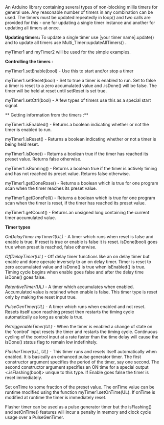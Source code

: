 An Arduino library containing several types of non-blocking millis timers for general use.
Any reasonable number of timers in any combination can be used. The timers must be
updated repeatedly in loop() and two calls are provided for this - one for updating a single
timer instance and another for updating all timers at once.

**Updating timers:**
To update a single timer use [your timer name].update() and to update all timers use 
 Multi_Timer::updateAllTimers() .

 myTimer1 and myTimer2 will be used for the simple examples.

 **Controlling the timers :**

 myTimer1.setEnable(bool) - Use this to start and/or stop a timer

 myTimer1.setReset(bool) - Set to true a timer is enabled to run.  Set to false a timer is
 reset to a zero accumulated value and .isDone() will be false. The timer will be held at
 reset until setReset is set true.

 myTimer1.setCtrl(bool) - A few types of timers use this as a special start signal.


** Getting information from the timers :**

myTimer1.isEnabled() - Returns a boolean indicating whether or not the timer is enabled to run.
 
myTimer1.isReset() - Returns a boolean indicating whether or not a timer is being held reset.

myTimer1.isDone() - Returns a boolean true if the timer has reached its preset value. Returns
false otherwise.

myTimer1.isRunning() - Returns a boolean true if the timer is actively timing and has not
reached its preset value. Returns false otherwise.

myTimer1.getDoneRose() - Returns a boolean which is true for one program scan when the timer
reaches its preset value.

myTimer1.getDoneFell() - Returns a boolean which is true for one program scan when the timer is reset, if
the timer has reached its preset value.

myTimer1.getCount() - Returns an unsigned long containing the current timer accumulated value.


  **Timer types**

_OnDelayTimer myTimer1(UL)_ - A timer which runs when reset is false and enable is true.
If reset is true or enable is false it is reset. isDone(bool) goes true when preset is reached,
false otherwise.

_OffDelayTimer(UL)_ - Off delay timer functions like an on delay timer but enable and done
operate inversely to an on delay timer. Timer is reset to zero accumulated value and isDone() is true
when isEnabled() is true.  Timing cycle begins when enable goes false and after the delay time isDone()
goes false.

_RetentiveTimer(UL)_ - A timer which accumulates when enabled. Accumulated value is retained when enable
is false.  This timer type is reset only by making the reset input true.

_PulseGenTimer(UL)_ - A timer which runs when enabled and not reset. Resets itself upon reaching preset
then restarts the timing cycle automatically as long as enable is true.

_RetriggerableTimer(UL)_ - When the timer is enabled a change of state on the 'control' input resets the timer
and restarts the timing cycle.  Continuous cycling of the control input at a rate faster than the time
delay will cause the isDone() status flag to remain low indefinitely.

_FlasherTimer(UL, UL)_ - This timer runs and resets itself automatically when enabled.  It is basically
an enhanced pulse generator timer. The first constructor argument specifies the period of the timer, say
one second. The second constructor argument specifies an ON time for a special output <.isFlashing(bool)> unique
to this type. If Enable goes false the timer is reset immediately.

Set onTime to some fraction of the preset value. The onTime value can be runtime modified using the function
myTimer1.setOnTime(UL). If onTime is modified at runtime the timer is immediately reset.

Flasher timer can be used as a pulse generator timer but the isFlashing() and setOnTime() features will
incur a penalty in memory and clock cycle usage over a PulseGenTimer.


